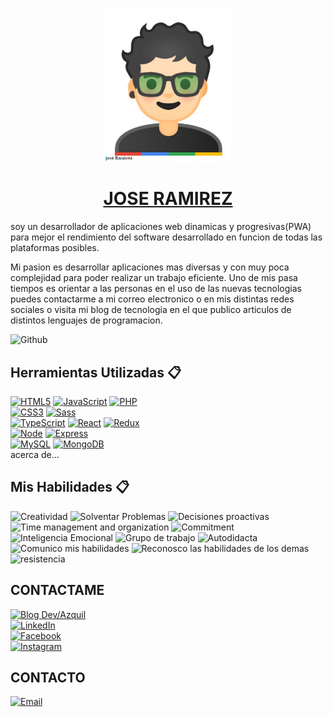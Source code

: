 <p align="center"><a href="https://barry503.github.io/portafoli0/" target="_blank" rel="noopener noreferrer"><img width="200" src="LoGo-Programer.png" alt="jose ramirez logo"></a></p>

<h1 align="center"><a href="https://barry503.github.io/portafoli0/" target="_blank" rel="noopener noreferrer">JOSE RAMIREZ</a></h1>

soy un desarrollador de aplicaciones web dinamicas y progresivas(PWA) para  mejor el  rendimiento del software desarrollado en funcion de todas las plataformas posibles.

Mi pasion es desarrollar aplicaciones mas diversas y con muy poca complejidad para poder realizar un trabajo eficiente.
Uno de mis pasa tiempos es orientar a las personas en el uso de las nuevas tecnologias puedes contactarme a mi correo electronico o en mis distintas redes sociales o visita mi blog de tecnologia en el que publico articulos de distintos lenguajes de programacion.

![Github](https://github-readme-stats.vercel.app/api?username=barry503&custom_title=JoseRamire'z%20Github%20Stats&show_icons=true&title_color=283e4a&icon_color=283e4a&include_all_commits=true&bg_color=f0f0f0)

## Herramientas Utilizadas 📋
[![HTML5](https://img.shields.io/badge/HTML5-E34F26?style=for-the-badge&logo=html5&logoColor=black&labelColor=f0f0f0)]()
[![JavaScript](https://img.shields.io/badge/JavaScript-F7DF1E?style=for-the-badge&logo=javascript&logoColor=black&labelColor=f0f0f0)]()
[![PHP](https://img.shields.io/badge/php-1572B6?style=for-the-badge&logo=php&logoColor=black&labelColor=f0f0f0)]()
</br>
[![CSS3](https://img.shields.io/badge/CSS3-1572B6?style=for-the-badge&logo=css3&logoColor=black&labelColor=f0f0f0)]()
[![Sass](https://img.shields.io/badge/Sass-CC6699?style=for-the-badge&logo=sass&logoColor=black&labelColor=f0f0f0)]()
</br>
[![TypeScript](https://img.shields.io/badge/TypeScript-007ACC?style=for-the-badge&logo=typescript&logoColor=black&labelColor=f0f0f0)]()
[![React](https://img.shields.io/badge/React-20232A?style=for-the-badge&logo=react&logoColor=61DAFB)]()
[![Redux](https://img.shields.io/badge/Redux-593D88?style=for-the-badge&logo=redux&logoColor=black)]()
</br>
[![Node](https://img.shields.io/badge/Node.JS-339933?style=for-the-badge&logo=node.js&logoColor=black&labelColor=f0f0f0)]()
[![Express](https://img.shields.io/badge/Express.js-404D59?style=for-the-badge)]()
</br>
[![MySQL](https://img.shields.io/badge/MySQL-4479A1?style=for-the-badge&logo=mysql&logoColor=black&labelColor=f0f0f0)]()
[![MongoDB](https://img.shields.io/badge/MongoDB-47A248?style=for-the-badge&logo=mongodb&logoColor=black&labelColor=f0f0f0)]()
</br>
acerca de...

## Mis Habilidades 📋
![Creatividad](https://img.shields.io/badge/Creatividad-f0f0f0?style=for-the-badge)
![Solventar Problemas](https://img.shields.io/badge/Solventar-problemas-f0f0f0?style=for-the-badge)
![Decisiones proactivas](https://img.shields.io/badge/Decisiones-proactivas-f0f0f0?style=for-the-badge)
![Time management and organization](https://img.shields.io/badge/Time%20management%20and%20organization-f0f0f0?style=for-the-badge)
![Commitment](https://img.shields.io/badge/Commitment-f0f0f0?style=for-the-badge)
![Inteligencia Emocional](https://img.shields.io/badge/Emotional%20intelligence-f0f0f0?style=for-the-badge)
![Grupo de trabajo](https://img.shields.io/badge/Teamwork-f0f0f0?style=for-the-badge)
![Autodidacta](https://img.shields.io/badge/Leadership-f0f0f0?style=for-the-badge)
![Comunico mis habilidades](https://img.shields.io/badge/Communication%20skills-f0f0f0?style=for-the-badge)
![Reconosco las habilidades de los demas](https://img.shields.io/badge/People%20skills%20and%20management-f0f0f0?style=for-the-badge)
![resistencia](https://img.shields.io/badge/Stress%20resistance-f0f0f0?style=for-the-badge)

## CONTACTAME

[![Blog Dev/Azquil](https://img.shields.io/badge/Blog-Dev/Azquil-283e4a?style=for-the-badge&logo=dev.to&logoColor=black&labelColor=f0f0f0)](https://devazquil.blogspot.com/)
</br>
[![LinkedIn](https://img.shields.io/badge/LinkedIn-joseRamirez-0077B5?style=for-the-badge&logo=linkedin&logoColor=black&labelColor=f0f0f0)](https://www.linkedin.com/in/josé-ramirez-2a7218200)
</br>
[![Facebook](https://img.shields.io/badge/Facebook-@joseRamirez-1877F2?style=for-the-badge&logo=facebook&logoColor=black&labelColor=f0f0f0)](https://www.facebook.com/barry.rx5035329)
</br>
[![Instagram](https://img.shields.io/badge/Instagram-@barryrrcodp-E4405F?style=for-the-badge&logo=instagram&logoColor=black&labelColor=f0f0f0)](https://www.instagram.com/barryrrcodp)

## CONTACTO
[![Email](https://img.shields.io/badge/momar5618@gmail.com-personal_email-D14836?style=for-the-badge&logo=gmail&logoColor=black&labelColor=f0f0f0)](mailto:momar5618@gmail.com)
